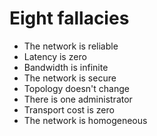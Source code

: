 # Eight fallacies

* The network is reliable
* Latency is zero
* Bandwidth is infinite
* The network is secure
* Topology doesn't change
* There is one administrator
* Transport cost is zero
* The network is homogeneous
